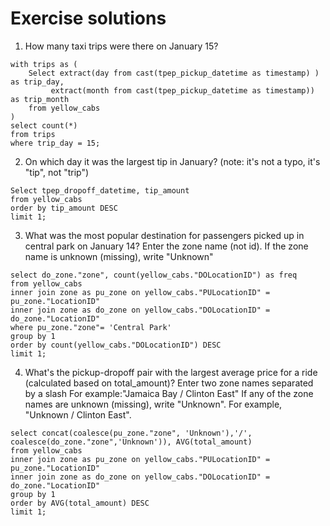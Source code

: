 # Exercise solutions

1. How many taxi trips were there on January 15?
```
with trips as (
	Select extract(day from cast(tpep_pickup_datetime as timestamp) ) as trip_day,
	     extract(month from cast(tpep_pickup_datetime as timestamp)) as trip_month
	from yellow_cabs
)
select count(*)
from trips
where trip_day = 15;
```

2. On which day it was the largest tip in January? (note: it's not a typo, it's "tip", not "trip")
```
Select tpep_dropoff_datetime, tip_amount
from yellow_cabs
order by tip_amount DESC
limit 1;
```

3. What was the most popular destination for passengers picked up in central park on January 14? Enter the zone name (not id). 
If the zone name is unknown (missing), write "Unknown"

```
select do_zone."zone", count(yellow_cabs."DOLocationID") as freq
from yellow_cabs
inner join zone as pu_zone on yellow_cabs."PULocationID" = pu_zone."LocationID"
inner join zone as do_zone on yellow_cabs."DOLocationID" = do_zone."LocationID"
where pu_zone."zone"= 'Central Park'
group by 1
order by count(yellow_cabs."DOLocationID") DESC
limit 1;
```

4. What's the pickup-dropoff pair with the largest average price for a ride 
(calculated based on total_amount)? 
Enter two zone names separated by a slash
For example:"Jamaica Bay / Clinton East"
If any of the zone names are unknown (missing), write "Unknown". For example, "Unknown / Clinton East".
```
select concat(coalesce(pu_zone."zone", 'Unknown'),'/', coalesce(do_zone."zone",'Unknown')), AVG(total_amount)
from yellow_cabs
inner join zone as pu_zone on yellow_cabs."PULocationID" = pu_zone."LocationID"
inner join zone as do_zone on yellow_cabs."DOLocationID" = do_zone."LocationID"
group by 1
order by AVG(total_amount) DESC
limit 1;
```